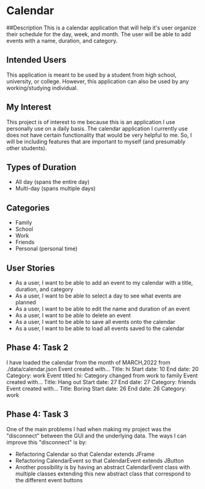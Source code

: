 # Calendar

##Description
This is a calendar application that will help it's user organize their schedule 
for the day, week, and month. The user will be able to add events with a 
name, duration, and category. 

## Intended Users

This application is meant to be used by a student from high school, 
university, or college. However, this application can also be used by any 
working/studying individual.

## My Interest

This project is of interest to me because this is an application I use 
personally use on a daily basis. The calendar application I currently use
does not have certain functionality that would be very helpful to me. So,
I will be including features that are important to myself (and presumably 
other students).

## Types of Duration
- All day (spans the entire day)
- Multi-day (spans multiple days)

## Categories
- Family
- School
- Work
- Friends
- Personal (personal time)

## User Stories 
- As a user, I want to be able to add an event to my calendar with a title, duration, and category
- As a user, I want to be able to select a day to see what events are planned
- As a user, I want to be able to edit the name and duration of an event
- As a user, I want to be able to delete an event
- As a user, I want to be able to save all events onto the calendar
- As a user, I want to be able to load all events saved to the calendar

## Phase 4: Task 2
I have loaded the calendar from the month of MARCH,2022 from ./data/calendar.json
Event created with... 	Title: hi	Start date: 10	End date: 20	Category: work
Event titled hi: Category changed from work to family
Event created with... 	Title: Hang out	Start date: 27	End date: 27	Category: friends
Event created with... 	Title: Boring	Start date: 26	End date: 26	Category: work


## Phase 4: Task 3
One of the main problems I had when making my project was the "disconnect" between the GUI and the underlying data. The
ways I can improve this "disconnect" is by:
- Refactoring Calendar so that Calendar extends JFrame
- Refactoring CalendarEvent so that CalendarEvent extends JButton
- Another possibility is by having an abstract CalendarEvent class with multiple classes extending this new abstract class
that correspond to the different event buttons